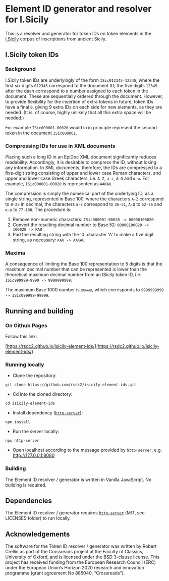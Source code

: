 # Element ID generator and resolver for I.Sicily

This is a resolver and generator for token IDs on token elements in the [I.Sicily](https://github.com/ISicily/ISicily) corpus of inscriptions from ancient Sicily.

## I.Sicily token IDs

### Background

I.Sicily token IDs are underlyingly of the form ```ISic012345-12345```, where the first six digits ```012345``` correspond to the document ID; the five digits ```12345``` after the dash correspond to a number assigned to each token in the document. These are sequentially ordered through the document. However, to provide flexibility for the insertion of extra tokens in future, token IDs have a final ```0```, giving 9 extra IDs on each side for new elements, as they are needed. (It is, of course, highly unlikely that all this extra space will be needed.) 

For example ```ISic000001-00020``` would in in principle represent the second token in the document ```ISic000001```.

### Compressing IDs for use in XML documents

Placing such a long ID in an EpiDoc XML document significantly reduces readability. Accordingly, it is desirable to compress the ID, without losing any information. 
In XML documents, therefore, the IDs are compressed to a five-digit string consisting of
upper and lower case Roman characters, and upper and lower case Greek characters, i.e. ```A-Z```, ```a-z```, ```Α-Ω``` and ```α-ω```. For example, ```ISic000001-00020``` is represented as ```AAKAU```.

The compression is simply the numerical part of the underlying ID, as a single string, represented in Base 100, where the characters ```A-Z``` correspond to ```0-25``` in decimal, the characters ```a-z``` correspond to ```26-51```,  ```Α-Ω``` to ```52-76``` and ```α-ω``` to ```77-100```. The procedure is:

1. Remove non-numeric characters: ```ISic000001-00020 -> 00000100020```
2. Convert the resulting decimal number to Base 52: ```00000100020 -> 100020 -> KAU```
3. Pad the resulting string with the '0' character 'A' to make a five digit string, as necessary: ```KAU -> AAKAU```

### Maxima

A consequence of limiting the Base 100 representation to 5 digits is that the maximum decimal number that can be represented is lower than the theoretical maximum decimal number from an ISicily token ID, i.e. ```ISic999999-9999 -> 9999999999```. 

The maximum Base 1000 number is ```ωωωωω```, which corresponds to ```9999999999 -> ISic099999-99999```.

## Running and building

### On Github Pages

Follow this link:

[https://rsdc2.github.io/isicily-element-ids/](https://rsdc2.github.io/isicily-element-ids/)

### Running locally

- Clone the repository:

```
git clone https://github.com/rsdc2/isicily-element-ids.git
```

- Cd into the cloned directory:

```
cd isicily-element-ids
```

- Install dependency ([```http-server```](https://www.npmjs.com/package/http-server)):

```
npm install
```

- Run the server locally:

```
npx http-server
```

- Open localhost according to the message provided by ```http-server```, e.g. http://127.0.0.1:8080 


### Building

The Element ID resolver / generator is written in Vanilla JavaScript. No building is required.

## Dependencies

The Element ID resolver / generator requires [```http-server```](https://www.npmjs.com/package/http-server) (MIT, see LICENSES folder) to run locally.

## Acknowledgements

The software for the Token ID resolver / generator was written by Robert Crellin as part of the Crossreads project at the Faculty of Classics, University of Oxford, and is licensed under the BSD 3-clause license. This project has received funding from the European Research Council (ERC) under the European Union’s Horizon 2020 research and innovation programme (grant agreement No 885040, “Crossreads”).
